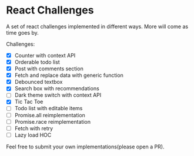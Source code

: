 # React Challenges

A set of react challenges implemented in different ways.
More will come as time goes by.

Challenges:

- [x] Counter with context API
- [x] Orderable todo list
- [x] Post with comments section
- [x] Fetch and replace data with generic function
- [x] Debounced textbox
- [x] Search box with recommendations
- [ ] Dark theme switch with context API
- [x] Tic Tac Toe
- [ ] Todo list with editable items
- [ ] Promise.all reimplementation
- [ ] Promise.race reimplementation
- [ ] Fetch with retry
- [ ] Lazy load HOC

Feel free to submit your own implementations(please open a PR).
